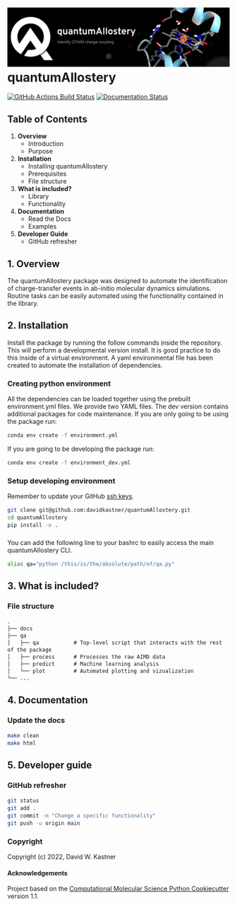 ![Graphical Summary of README](docs/_static/header.webp)
quantumAllostery
==============================
[//]: # (Badges)
[![GitHub Actions Build Status](https://github.com/davidkastner/quantumAllostery/workflows/CI/badge.svg)](https://github.com/davidkastner/quantumAllostery/actions?query=workflow%3ACI)
[![Documentation Status](https://readthedocs.org/projects/quantumallostery/badge/?version=latest)](https://quantumallostery.readthedocs.io/en/latest/?badge=latest)


## Table of Contents
1. **Overview**
    * Introduction
    * Purpose
2. **Installation**
    * Installing quantumAllostery
    * Prerequisites
    * File structure
3. **What is included?**
    * Library
    * Functionality
4. **Documentation**
    * Read the Docs
    * Examples
5. **Developer Guide**
    * GitHub refresher


## 1. Overview
The quantumAllostery package was designed to automate the identification of charge-transfer events in ab-initio molecular dynamics simulations. Routine tasks can be easily automated using the functionality contained in the library.


## 2. Installation
Install the package by running the follow commands inside the repository. This will perform a developmental version install. It is good practice to do this inside of a virtual environment. A yaml environmental file has been created to automate the installation of dependencies.

### Creating python environment
All the dependencies can be loaded together using the prebuilt environment.yml files.
We provide two YAML files. The dev version contains additional packages for code maintenance.
If you are only going to be using the package run:
```bash
conda env create -f environment.yml
```
If you are going to be developing the package run:
```bash
conda env create -f environment_dev.yml
```

### Setup developing environment
Remember to update your GitHub [ssh keys](https://docs.github.com/en/authentication/connecting-to-github-with-ssh/adding-a-new-ssh-key-to-your-github-account).
```bash
git clone git@github.com:davidkastner/quantumAllostery.git
cd quantumAllostery
pip install -e .
```

###
You can add the following line to your bashrc to easily access the main quantumAllostery CLI.
```bash
alias qa="python /this/is/the/absolute/path/of/qa.py"
```


## 3. What is included?
### File structure
```
.
├── docs
├── qa
│   ├── qa           # Top-level script that interacts with the rest of the package
│   ├── process      # Processes the raw AIMD data
│   ├── predict      # Machine learning analysis
│   └── plot         # Automated plotting and vizualization 
└── ...
```


## 4. Documentation
### Update the docs
```bash
make clean
make html
```


## 5. Developer guide
### GitHub refresher
```bash
git status
git add .
git commit -m "Change a specific functionality"
git push -u origin main
```


### Copyright
Copyright (c) 2022, David W. Kastner


#### Acknowledgements
Project based on the 
[Computational Molecular Science Python Cookiecutter](https://github.com/molssi/cookiecutter-cms) version 1.1.
